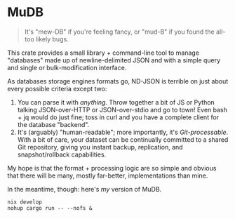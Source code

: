 # MuDB

> It's "mew-DB" if you're feeling fancy, or "mud-B" if you found the all-too likely bugs.

This crate provides a small library + command-line tool to manage "databases" made up of newline-delimited JSON and with a simple query and single or bulk-modification interface.

As databases storage engines formats go, ND-JSON is terrible on just about every possible criteria except two:

1. You can parse it with _anything_. Throw together a bit of JS or Python talking JSON-over-HTTP  or JSON-over-stdio and go to town! Even bash + jq would do just fine; toss in curl and you have a complete client for the database "backend".
2. It's (arguably) "human-readable"; more importantly, it's _Git-processable_. With a bit of care, your dataset can be continually committed to a shared Git repository, giving you instant backup, replication, and snapshot/rollback capabilities.

My hope is that the format + processing logic are so simple and obvious that there will be many, mostly far-better, implementations than mine.

In the meantime, though: here's _my_ version of MuDB.

```
nix develop
nohup cargo run -- --nofs &
```
